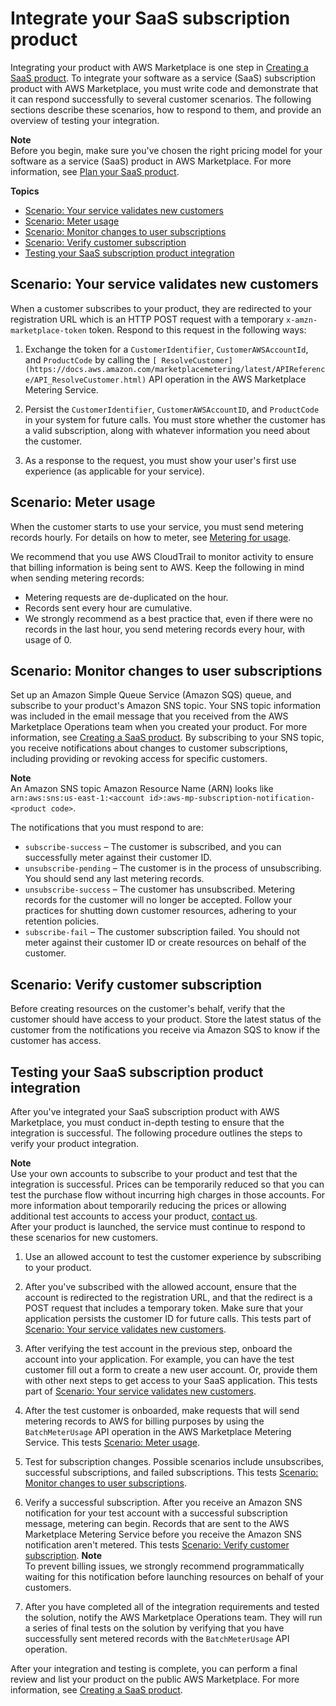 # Integrate your SaaS subscription product<a name="saas-integrate-subscription"></a>

Integrating your product with AWS Marketplace is one step in [Creating a SaaS product](saas-create-product.md)\. To integrate your software as a service \(SaaS\) subscription product with AWS Marketplace, you must write code and demonstrate that it can respond successfully to several customer scenarios\. The following sections describe these scenarios, how to respond to them, and provide an overview of testing your integration\.

**Note**  
Before you begin, make sure you've chosen the right pricing model for your software as a service \(SaaS\) product in AWS Marketplace\. For more information, see [Plan your SaaS product](saas-prepare.md)\. 

**Topics**
+ [Scenario: Your service validates new customers](#saas-subscription-validate-customer)
+ [Scenario: Meter usage](#saas-subscription-meter-usage)
+ [Scenario: Monitor changes to user subscriptions](#saas-subscription-monitor-changes)
+ [Scenario: Verify customer subscription](#saas-subscription-verify-subscriptions)
+ [Testing your SaaS subscription product integration](#saas-subscription-integration-testing)

## Scenario: Your service validates new customers<a name="saas-subscription-validate-customer"></a>

When a customer subscribes to your product, they are redirected to your registration URL which is an HTTP POST request with a temporary `x-amzn-marketplace-token` token\. Respond to this request in the following ways:

1. Exchange the token for a `CustomerIdentifier`, `CustomerAWSAccountId`, and `ProductCode` by calling the `[ ResolveCustomer](https://docs.aws.amazon.com/marketplacemetering/latest/APIReference/API_ResolveCustomer.html)` API operation in the AWS Marketplace Metering Service\.

1. Persist the `CustomerIdentifier`, `CustomerAWSAccountID`, and `ProductCode` in your system for future calls\. You must store whether the customer has a valid subscription, along with whatever information you need about the customer\.

1. As a response to the request, you must show your user's first use experience \(as applicable for your service\)\.

## Scenario: Meter usage<a name="saas-subscription-meter-usage"></a>

When the customer starts to use your service, you must send metering records hourly\. For details on how to meter, see [Metering for usage](metering-for-usage.md)\.

We recommend that you use AWS CloudTrail to monitor activity to ensure that billing information is being sent to AWS\. Keep the following in mind when sending metering records:
+ Metering requests are de\-duplicated on the hour\.
+ Records sent every hour are cumulative\.
+ We strongly recommend as a best practice that, even if there were no records in the last hour, you send metering records every hour, with usage of 0\.

## Scenario: Monitor changes to user subscriptions<a name="saas-subscription-monitor-changes"></a>

Set up an Amazon Simple Queue Service \(Amazon SQS\) queue, and subscribe to your product's Amazon SNS topic\. Your SNS topic information was included in the email message that you received from the AWS Marketplace Operations team when you created your product\. For more information, see [Creating a SaaS product](saas-create-product.md)\. By subscribing to your SNS topic, you receive notifications about changes to customer subscriptions, including providing or revoking access for specific customers\.

**Note**  
An Amazon SNS topic Amazon Resource Name \(ARN\) looks like `arn:aws:sns:us-east-1:<account id>:aws-mp-subscription-notification-<product code>`\.

The notifications that you must respond to are:
+ `subscribe-success` – The customer is subscribed, and you can successfully meter against their customer ID\.
+ `unsubscribe-pending` – The customer is in the process of unsubscribing\. You should send any last metering records\.
+ `unsubscribe-success` – The customer has unsubscribed\. Metering records for the customer will no longer be accepted\. Follow your practices for shutting down customer resources, adhering to your retention policies\.
+ `subscribe-fail` – The customer subscription failed\. You should not meter against their customer ID or create resources on behalf of the customer\.

## Scenario: Verify customer subscription<a name="saas-subscription-verify-subscriptions"></a>

Before creating resources on the customer's behalf, verify that the customer should have access to your product\. Store the latest status of the customer from the notifications you receive via Amazon SQS to know if the customer has access\.

## Testing your SaaS subscription product integration<a name="saas-subscription-integration-testing"></a>

After you've integrated your SaaS subscription product with AWS Marketplace, you must conduct in\-depth testing to ensure that the integration is successful\. The following procedure outlines the steps to verify your product integration\.

**Note**  
Use your own accounts to subscribe to your product and test that the integration is successful\. Prices can be temporarily reduced so that you can test the purchase flow without incurring high charges in those accounts\. For more information about temporarily reducing the prices or allowing additional test accounts to access your product, [contact us](https://aws.amazon.com/marketplace/management/contact-us/)\.  
After your product is launched, the service must continue to respond to these scenarios for new customers\.

1. Use an allowed account to test the customer experience by subscribing to your product\. 

1. After you've subscribed with the allowed account, ensure that the account is redirected to the registration URL, and that the redirect is a POST request that includes a temporary token\. Make sure that your application persists the customer ID for future calls\. This tests part of [Scenario: Your service validates new customers](#saas-subscription-validate-customer)\.

1. After verifying the test account in the previous step, onboard the account into your application\. For example, you can have the test customer fill out a form to create a new user account\. Or, provide them with other next steps to get access to your SaaS application\. This tests part of [Scenario: Your service validates new customers](#saas-subscription-validate-customer)\.

1. After the test customer is onboarded, make requests that will send metering records to AWS for billing purposes by using the `BatchMeterUsage` API operation in the AWS Marketplace Metering Service\. This tests [Scenario: Meter usage](#saas-subscription-meter-usage)\.

1. Test for subscription changes\. Possible scenarios include unsubscribes, successful subscriptions, and failed subscriptions\. This tests [Scenario: Monitor changes to user subscriptions](#saas-subscription-monitor-changes)\.

1. Verify a successful subscription\. After you receive an Amazon SNS notification for your test account with a successful subscription message, metering can begin\. Records that are sent to the AWS Marketplace Metering Service before you receive the Amazon SNS notification aren't metered\. This tests [Scenario: Verify customer subscription](#saas-subscription-verify-subscriptions)\.
**Note**  
To prevent billing issues, we strongly recommend programmatically waiting for this notification before launching resources on behalf of your customers\.

1. After you have completed all of the integration requirements and tested the solution, notify the AWS Marketplace Operations team\. They will run a series of final tests on the solution by verifying that you have successfully sent metered records with the `BatchMeterUsage` API operation\.

After your integration and testing is complete, you can perform a final review and list your product on the public AWS Marketplace\. For more information, see [Creating a SaaS product](saas-create-product.md)\.